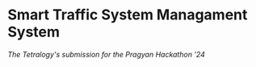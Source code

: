 # Smart Traffic System Managament System
*The Tetralogy's submission for the Pragyan Hackathon '24*

